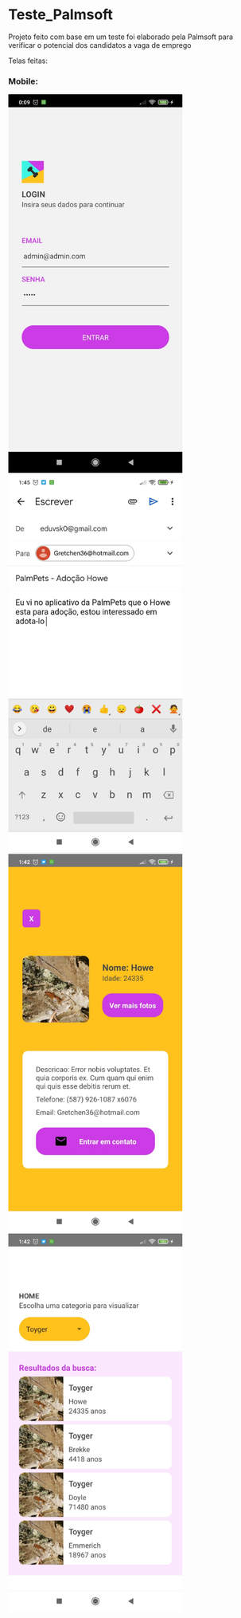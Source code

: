 # Teste_Palmsoft

Projeto feito com base em um teste foi elaborado pela Palmsoft para verificar o potencial dos candidatos a vaga de emprego


Telas feitas:
### Mobile:
<p float="center">
  <img alt="Mobile" width="350" src="README/img2.jfif" />
  <img alt="Mobile" width="350" src="README/img3.jfif" />
  <img alt="Mobile" width="350" src="README/img1.jfif" />
  <img alt="Mobile" width="350" src="README/img4.jfif" />
</p>
